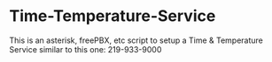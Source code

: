 # Time-Temperature-Service
This is an asterisk, freePBX, etc script to setup a Time &amp; Temperature Service similar to this one: 219-933-9000
